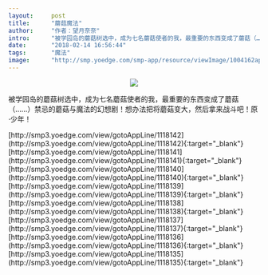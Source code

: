 ```yaml
---
layout:     post
title:      "蘑菇魔法"
author:     "作者：望月奈奈"
intro:      "被学园岛的蘑菇树选中，成为七名蘑菇使者的我，最重要的东西变成了蘑菇（……）禁忌的蘑菇与魔法的幻想剧！想办法把将蘑菇变大，然后拿来战斗吧！原·少年！"
date:       "2018-02-14 16:56:44"
tags:       "魔法"
image:      "http://smp.yoedge.com/smp-app/resource/viewImage/1004162appline.png"
---
```

<div style="text-align: center">
<p><img src="http://smp.yoedge.com/smp-app/resource/viewImage/1004162appline.png"/></p>
</div>
<p class="post-meta">
<span>被学园岛的蘑菇树选中，成为七名蘑菇使者的我，最重要的东西变成了蘑菇（……）禁忌的蘑菇与魔法的幻想剧！想办法把将蘑菇变大，然后拿来战斗吧！原·少年！</span>
</p>
[http://smp3.yoedge.com/view/gotoAppLine/1118142](http://smp3.yoedge.com/view/gotoAppLine/1118142){:target="_blank"}
[http://smp3.yoedge.com/view/gotoAppLine/1118141](http://smp3.yoedge.com/view/gotoAppLine/1118141){:target="_blank"}
[http://smp3.yoedge.com/view/gotoAppLine/1118140](http://smp3.yoedge.com/view/gotoAppLine/1118140){:target="_blank"}
[http://smp3.yoedge.com/view/gotoAppLine/1118139](http://smp3.yoedge.com/view/gotoAppLine/1118139){:target="_blank"}
[http://smp3.yoedge.com/view/gotoAppLine/1118138](http://smp3.yoedge.com/view/gotoAppLine/1118138){:target="_blank"}
[http://smp3.yoedge.com/view/gotoAppLine/1118137](http://smp3.yoedge.com/view/gotoAppLine/1118137){:target="_blank"}
[http://smp3.yoedge.com/view/gotoAppLine/1118136](http://smp3.yoedge.com/view/gotoAppLine/1118136){:target="_blank"}
[http://smp3.yoedge.com/view/gotoAppLine/1118135](http://smp3.yoedge.com/view/gotoAppLine/1118135){:target="_blank"}



